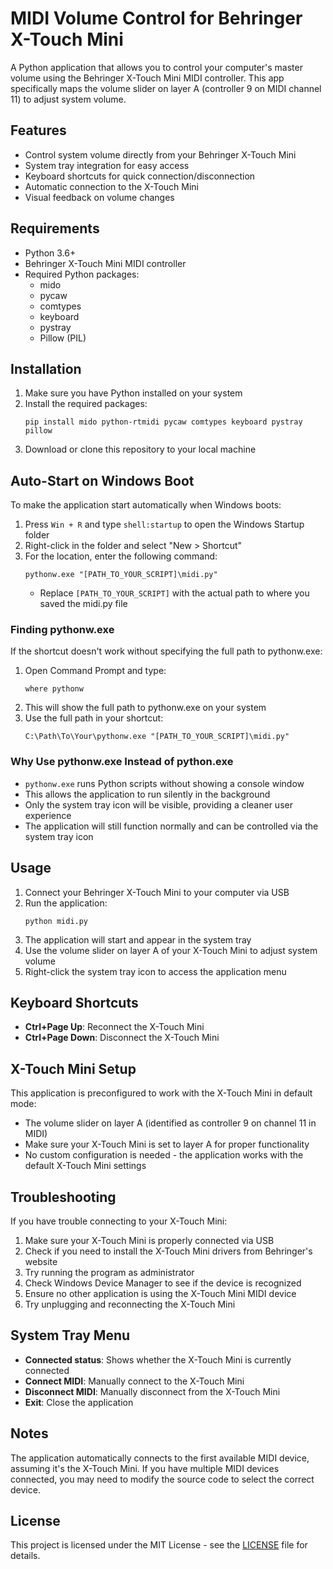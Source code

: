 # MIDI Volume Control for Behringer X-Touch Mini

A Python application that allows you to control your computer's master volume using the Behringer X-Touch Mini MIDI controller. This app specifically maps the volume slider on layer A (controller 9 on MIDI channel 11) to adjust system volume.

## Features

- Control system volume directly from your Behringer X-Touch Mini
- System tray integration for easy access
- Keyboard shortcuts for quick connection/disconnection
- Automatic connection to the X-Touch Mini
- Visual feedback on volume changes

## Requirements

- Python 3.6+
- Behringer X-Touch Mini MIDI controller
- Required Python packages:
  - mido
  - pycaw
  - comtypes
  - keyboard
  - pystray
  - Pillow (PIL)

## Installation

1. Make sure you have Python installed on your system
2. Install the required packages:
   ```
   pip install mido python-rtmidi pycaw comtypes keyboard pystray pillow
   ```
3. Download or clone this repository to your local machine

## Auto-Start on Windows Boot

To make the application start automatically when Windows boots:

1. Press `Win + R` and type `shell:startup` to open the Windows Startup folder
2. Right-click in the folder and select "New > Shortcut"
3. For the location, enter the following command:
   ```
   pythonw.exe "[PATH_TO_YOUR_SCRIPT]\midi.py"
   ```
   - Replace `[PATH_TO_YOUR_SCRIPT]` with the actual path to where you saved the midi.py file

### Finding pythonw.exe

If the shortcut doesn't work without specifying the full path to pythonw.exe:

1. Open Command Prompt and type:
   ```
   where pythonw
   ```
2. This will show the full path to pythonw.exe on your system
3. Use the full path in your shortcut:
   ```
   C:\Path\To\Your\pythonw.exe "[PATH_TO_YOUR_SCRIPT]\midi.py"
   ```

### Why Use pythonw.exe Instead of python.exe

- `pythonw.exe` runs Python scripts without showing a console window
- This allows the application to run silently in the background
- Only the system tray icon will be visible, providing a cleaner user experience
- The application will still function normally and can be controlled via the system tray icon

## Usage

1. Connect your Behringer X-Touch Mini to your computer via USB
2. Run the application:
   ```
   python midi.py
   ```
3. The application will start and appear in the system tray
4. Use the volume slider on layer A of your X-Touch Mini to adjust system volume
5. Right-click the system tray icon to access the application menu

## Keyboard Shortcuts

- **Ctrl+Page Up**: Reconnect the X-Touch Mini
- **Ctrl+Page Down**: Disconnect the X-Touch Mini

## X-Touch Mini Setup

This application is preconfigured to work with the X-Touch Mini in default mode:
- The volume slider on layer A (identified as controller 9 on channel 11 in MIDI)
- Make sure your X-Touch Mini is set to layer A for proper functionality
- No custom configuration is needed - the application works with the default X-Touch Mini settings

## Troubleshooting

If you have trouble connecting to your X-Touch Mini:

1. Make sure your X-Touch Mini is properly connected via USB
2. Check if you need to install the X-Touch Mini drivers from Behringer's website
3. Try running the program as administrator
4. Check Windows Device Manager to see if the device is recognized
5. Ensure no other application is using the X-Touch Mini MIDI device
6. Try unplugging and reconnecting the X-Touch Mini

## System Tray Menu

- **Connected status**: Shows whether the X-Touch Mini is currently connected
- **Connect MIDI**: Manually connect to the X-Touch Mini
- **Disconnect MIDI**: Manually disconnect from the X-Touch Mini
- **Exit**: Close the application

## Notes

The application automatically connects to the first available MIDI device, assuming it's the X-Touch Mini. If you have multiple MIDI devices connected, you may need to modify the source code to select the correct device.

## License

This project is licensed under the MIT License - see the [LICENSE](LICENSE) file for details.
